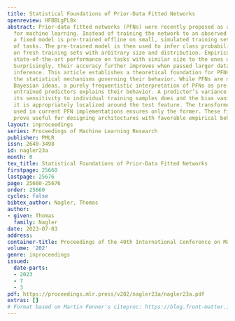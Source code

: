 ```yaml
---
title: Statistical Foundations of Prior-Data Fitted Networks
openreview: HFBBLgPL8x
abstract: Prior-data fitted networks (PFNs) were recently proposed as a new paradigm
  for machine learning. Instead of training the network to an observed training set,
  a fixed model is pre-trained offline on small, simulated training sets from a variety
  of tasks. The pre-trained model is then used to infer class probabilities in-context
  on fresh training sets with arbitrary size and distribution. Empirically, PFNs achieve
  state-of-the-art performance on tasks with similar size to the ones used in pre-training.
  Surprisingly, their accuracy further improves when passed larger data sets during
  inference. This article establishes a theoretical foundation for PFNs and illuminates
  the statistical mechanisms governing their behavior. While PFNs are motivated by
  Bayesian ideas, a purely frequentistic interpretation of PFNs as pre-tuned, but
  untrained predictors explains their behavior. A predictor’s variance vanishes if
  its sensitivity to individual training samples does and the bias vanishes only if
  it is appropriately localized around the test feature. The transformer architecture
  used in current PFN implementations ensures only the former. These findings shall
  prove useful for designing architectures with favorable empirical behavior.
layout: inproceedings
series: Proceedings of Machine Learning Research
publisher: PMLR
issn: 2640-3498
id: nagler23a
month: 0
tex_title: Statistical Foundations of Prior-Data Fitted Networks
firstpage: 25660
lastpage: 25676
page: 25660-25676
order: 25660
cycles: false
bibtex_author: Nagler, Thomas
author:
- given: Thomas
  family: Nagler
date: 2023-07-03
address: 
container-title: Proceedings of the 40th International Conference on Machine Learning
volume: '202'
genre: inproceedings
issued:
  date-parts:
  - 2023
  - 7
  - 3
pdf: https://proceedings.mlr.press/v202/nagler23a/nagler23a.pdf
extras: []
# Format based on Martin Fenner's citeproc: https://blog.front-matter.io/posts/citeproc-yaml-for-bibliographies/
---
```

